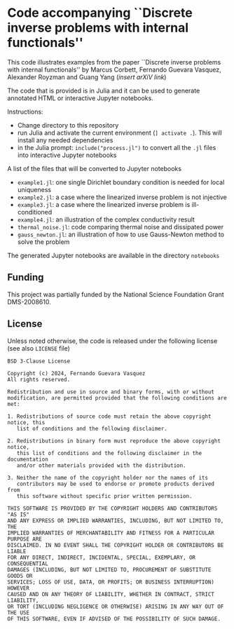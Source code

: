# Code accompanying ``Discrete inverse problems with internal functionals''
This code illustrates examples from the paper ``Discrete inverse problems with internal functionals'' by Marcus Corbett, Fernando Guevara Vasquez, Alexander Royzman and Guang Yang (_insert arXiV link_)

The code that is provided is in Julia and it can be used to generate annotated HTML or interactive Jupyter notebooks.

Instructions:
* Change directory to this repository
* run Julia and activate the current environment (`] activate .`). This will install any needed dependencies
* in the Julia prompt: `include("process.jl")` to convert all the `.jl` files into interactive Jupyter notebooks

A list of the files that will be converted to Jupyter notebooks
* `example1.jl`: one single Dirichlet boundary condition is needed for local uniqueness
* `example2.jl`: a case where the linearized inverse problem is not injective
* `example3.jl`: a case where the linearized inverse problem is ill-conditioned
* `example4.jl`: an illustration of the complex conductivity result
* `thermal_noise.jl`: code comparing thermal noise and dissipated power
* `gauss_newton.jl`: an illustration of how to use Gauss-Newton method to solve the problem

The generated Jupyter notebooks are available in the directory `notebooks`

## Funding
This project was partially funded by the National Science Foundation Grant DMS-2008610.

## License
Unless noted otherwise, the code is released under the following license (see also `LICENSE` file)
```
BSD 3-Clause License

Copyright (c) 2024, Fernando Guevara Vasquez
All rights reserved.

Redistribution and use in source and binary forms, with or without
modification, are permitted provided that the following conditions are met:

1. Redistributions of source code must retain the above copyright notice, this
   list of conditions and the following disclaimer.

2. Redistributions in binary form must reproduce the above copyright notice,
   this list of conditions and the following disclaimer in the documentation
   and/or other materials provided with the distribution.

3. Neither the name of the copyright holder nor the names of its
   contributors may be used to endorse or promote products derived from
   this software without specific prior written permission.

THIS SOFTWARE IS PROVIDED BY THE COPYRIGHT HOLDERS AND CONTRIBUTORS "AS IS"
AND ANY EXPRESS OR IMPLIED WARRANTIES, INCLUDING, BUT NOT LIMITED TO, THE
IMPLIED WARRANTIES OF MERCHANTABILITY AND FITNESS FOR A PARTICULAR PURPOSE ARE
DISCLAIMED. IN NO EVENT SHALL THE COPYRIGHT HOLDER OR CONTRIBUTORS BE LIABLE
FOR ANY DIRECT, INDIRECT, INCIDENTAL, SPECIAL, EXEMPLARY, OR CONSEQUENTIAL
DAMAGES (INCLUDING, BUT NOT LIMITED TO, PROCUREMENT OF SUBSTITUTE GOODS OR
SERVICES; LOSS OF USE, DATA, OR PROFITS; OR BUSINESS INTERRUPTION) HOWEVER
CAUSED AND ON ANY THEORY OF LIABILITY, WHETHER IN CONTRACT, STRICT LIABILITY,
OR TORT (INCLUDING NEGLIGENCE OR OTHERWISE) ARISING IN ANY WAY OUT OF THE USE
OF THIS SOFTWARE, EVEN IF ADVISED OF THE POSSIBILITY OF SUCH DAMAGE.

